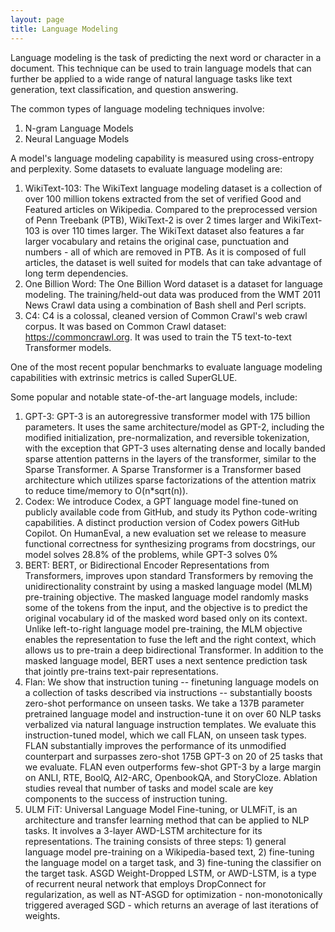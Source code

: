 ```yaml
---
layout: page
title: Language Modeling
---
```


Language modeling is the task of predicting the next word or character in a document. This technique can be used to train language models that can further be applied to a wide range of natural language tasks like text generation, text classification, and question answering.

The common types of language modeling techniques involve:
1. N-gram Language Models
1. Neural Language Models

A model's language modeling capability is measured using cross-entropy and perplexity. Some datasets to evaluate language modeling are:
1. WikiText-103: The WikiText language modeling dataset is a collection of over 100 million tokens extracted from the set of verified Good and Featured articles on Wikipedia. Compared to the preprocessed version of Penn Treebank (PTB), WikiText-2 is over 2 times larger and WikiText-103 is over 110 times larger. The WikiText dataset also features a far larger vocabulary and retains the original case, punctuation and numbers - all of which are removed in PTB. As it is composed of full articles, the dataset is well suited for models that can take advantage of long term dependencies.
1. One Billion Word: The One Billion Word dataset is a dataset for language modeling. The training/held-out data was produced from the WMT 2011 News Crawl data using a combination of Bash shell and Perl scripts.
1. C4: C4 is a colossal, cleaned version of Common Crawl's web crawl corpus. It was based on Common Crawl dataset: https://commoncrawl.org. It was used to train the T5 text-to-text Transformer models.

One of the most recent popular benchmarks to evaluate language modeling capabilities with extrinsic metrics is called SuperGLUE.

Some popular and notable state-of-the-art language models, include:
1. GPT-3: GPT-3 is an autoregressive transformer model with 175 billion parameters. It uses the same architecture/model as GPT-2, including the modified initialization, pre-normalization, and reversible tokenization, with the exception that GPT-3 uses alternating dense and locally banded sparse attention patterns in the layers of the transformer, similar to the Sparse Transformer. A Sparse Transformer is a Transformer based architecture which utilizes sparse factorizations of the attention matrix to reduce time/memory to O(n*sqrt(n)).
1. Codex: We introduce Codex, a GPT language model fine-tuned on publicly available code from GitHub, and study its Python code-writing capabilities. A distinct production version of Codex powers GitHub Copilot. On HumanEval, a new evaluation set we release to measure functional correctness for synthesizing programs from docstrings, our model solves 28.8% of the problems, while GPT-3 solves 0%
1. BERT: BERT, or Bidirectional Encoder Representations from Transformers, improves upon standard Transformers by removing the unidirectionality constraint by using a masked language model (MLM) pre-training objective. The masked language model randomly masks some of the tokens from the input, and the objective is to predict the original vocabulary id of the masked word based only on its context. Unlike left-to-right language model pre-training, the MLM objective enables the representation to fuse the left and the right context, which allows us to pre-train a deep bidirectional Transformer. In addition to the masked language model, BERT uses a next sentence prediction task that jointly pre-trains text-pair representations.
1. Flan: We show that instruction tuning -- finetuning language models on a collection of tasks described via instructions -- substantially boosts zero-shot performance on unseen tasks. We take a 137B parameter pretrained language model and instruction-tune it on over 60 NLP tasks verbalized via natural language instruction templates. We evaluate this instruction-tuned model, which we call FLAN, on unseen task types. FLAN substantially improves the performance of its unmodified counterpart and surpasses zero-shot 175B GPT-3 on 20 of 25 tasks that we evaluate. FLAN even outperforms few-shot GPT-3 by a large margin on ANLI, RTE, BoolQ, AI2-ARC, OpenbookQA, and StoryCloze. Ablation studies reveal that number of tasks and model scale are key components to the success of instruction tuning.
1. ULM FiT: Universal Language Model Fine-tuning, or ULMFiT, is an architecture and transfer learning method that can be applied to NLP tasks. It involves a 3-layer AWD-LSTM architecture for its representations. The training consists of three steps: 1) general language model pre-training on a Wikipedia-based text, 2) fine-tuning the language model on a target task, and 3) fine-tuning the classifier on the target task. ASGD Weight-Dropped LSTM, or AWD-LSTM, is a type of recurrent neural network that employs DropConnect for regularization, as well as NT-ASGD for optimization - non-monotonically triggered averaged SGD - which returns an average of last iterations of weights. 